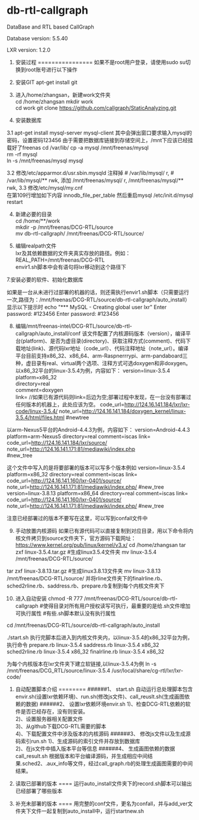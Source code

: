 db-rtl-callgraph
================

DataBase and RTL based CallGraph

Database version: 5.5.40

LXR version: 1.2.0

1. 安装过程
================
如果不是root用户登录，请使用sudo su切换到root账号进行以下操作

1. 安装GIT
apt-get install git

2. 进入/home/zhangsan，新建work文件夹  
cd /home/zhangsan 
mkdir work  
cd work 
git clone https://github.com/callgraph/StaticAnalyzing.git  

3. 安装数据库

3.1
apt-get install mysql-server mysql-client
其中会弹出窗口要求输入mysql的密码，设置密码123456
由于需要把数据库链接到存储空间上，/mnt下应该已经挂载好了freenas
cd /var/lib/ 
cp -a mysql /mnt/freenas/mysql  
rm -rf mysql  
ln -s /mnt/freenas/mysql mysql  

3.2
修改/etc/apparmor.d/usr.sbin.mysqld 
注释掉
	#  /var/lib/mysql/ r,
	#  /var/lib/mysql/** rwk,
添加
	/mnt/freenas/mysql/ r,
	/mnt/freenas/mysql/** rwk,
3.3	
修改/etc/mysql/my.cnf  
	在第109行增加如下内容
	innodb_file_per_table 
然后重启mysql
/etc/init.d/mysql restart

4. 新建必要的目录  
cd /home/**/work  
mkdir -p  /mnt/freenas/DCG-RTL/source  
mv db-rtl-callgraph/ /mnt/freenas/DCG-RTL/source/

5. 编辑realpath文件  
lxr及其依赖数据的文件夹真实存放的路径。例如：  
REAL_PATH=/mnt/freenas/DCG-RTL  
envir1.sh脚本中会有语句将lxr移动到这个路径下


7.安装必要的软件、初始化数据库

如果是一台从未进行过部署的机器的话，则还需执行envir1.sh脚本（只需要运行一次,路径为：/mnt/freenas/DCG-RTL/source/db-rtl-callgraph/auto_install）
显示以下提示时
echo "*** MySQL - Creating global user lxr"
Enter password:   #123456
Enter password:   #123456


8. 编辑/mnt/freenas-intel/DCG-RTL/source/db-rtl-callgraph/auto_install/conf
该文件配置了内核源码版本（version），编译平台(platform)、是否为虚目录(directory)、获取注释方式(comment)、代码下载地址(link)、源代码lxr地址（code_url）、代码注释地址（note_url）。编译平台目前支持x86_32、x86_64、arm-Raspnerrrypi、arm-pandaboard三种，虚目录有real、virtual两个选项、注释方式可选doxygen和非doxygen。
以x86_32平台的linux-3.5.4为例，内容如下：
version=linux-3.5.4  
platform=x86_32  
directory=real  
comment=doxygen  
link=                 //如果已有源代码则link=后边为空;部署过程中发现，在一台没有部署过任何版本的机器上，此处应该为空。
code_url=http://124.16.141.184/lxr/lxr-code/linux-3.5.4/
note_url=http://124.16.141.184/doxygen_kernel/linux-3.5.4/html/files.html
#newtree

以arm-Nexus5平台的Android-4.4.3为例，内容如下：
version=Android-4.4.3
platform=arm-Nexus5
directory=real
comment=iscas
link=
code_url=http://124.16.141.184/lxr/source/
note_url=http://124.16.141.171:81/mediawiki/index.php  
#new_tree

这个文件中写入的是将要部署的版本可以写多个版本例如
version=linux-3.5.4
platform=x86_32
directory=real
comment=iscas
link=
code_url=http://124.16.141.160/lxr-0401/source/
note_url=http://124.16.141.171:81/mediawiki/index.php/
#new_tree
version=linux-3.8.13
platform=x86_64
directory=real
comment=iscas
link=
code_url=http://124.16.141.160/lxr-0401/source/
note_url=http://124.16.141.171:81/mediawiki/index.php/
#new_tree

注意已经部署过的版本不要写在这里，可以写到confall文件中

9. 手动放置内核源码
如果已有源代码可以直接复制到对应目录，用以下命令将内核文件拷贝到source文件夹下，官方源码下载网址：https://www.kernel.org/pub/linux/kernel/v3.x/
cd /home/zhangsan
tar zxf linux-3.5.4.tar.gz  #生成linux3.5.4文件夹
mv linux-3.5.4   /mnt/freenas/DCG-RTL/source/

tar zxf linux-3.8.13.tar.gz  #生成linux3.8.13文件夹
mv linux-3.8.13   /mnt/freenas/DCG-RTL/source/
并将rline文件夹下的finalrline.rb、sched2rline.rb、saddress.rb、prepare.rb复制到每个内核文件夹下

10. 进入自动安装
chmod -R 777 /mnt/freenas/DCG-RTL/source/db-rtl-callgraph #使得目录对所有用户授权读写可执行，最重要的是给.sh文件增加可执行属性
#有些.sh脚本默认没有执行属性

cd /mnt/freenas/DCG-RTL/source/db-rtl-callgraph/auto_install

./start.sh
执行完脚本后进入到内核文件夹内，以linux-3.5.4的x86_32平台为例，执行命令
prepare.rb linux-3.5.4
saddress.rb linux-3.5.4 x86_32
sched2rline.rb linux-3.5.4 x86_32
finalrline.rb linux-3.5.4 x86_32

为每个内核版本在lxr文件夹下建立软链接,以linux-3.5.4为例
ln -s /mnt/freenas/DCG_RTL/source/linux-3.5.4 /usr/local/share/cg-rtl/lxr/lxr-code/




1. 自动配置脚本介绍
========
######1、	start.sh
自动运行总处理脚本包含envir.sh(设置lxr依赖环境)、run.sh(修改js文件)、call_reuslt.sh(生成画图依赖的数据)
######2、	设置lxr依赖环境envir.sh
1)、检查DCG-RTL依赖的软件是否已经存在，没有则安装。  
2)、设置服务器相关配置文件  
3)、从github下载DCG-RTL需要的脚本  
4)、下载配置文件中涉及版本的内核源码
######3、	修改js文件以及生成源码索引run.sh
1)、生成源码的索引文件并存放到数据库  
2)、在js文件中插入版本平台等信息
######4、	生成画图依赖的数据call_result.sh
根据版本和平台编译源码，并生成相应中间结果.sched2、.aux_info等文件，经过call_graph.rb的处理生成画图需要的中间结果。



1. 读取已部署的版本
====
运行auto_install文件夹下的record.sh脚本可以输出已经部署了哪些版本

1. 补充未部署的版本
====
用完整的conf文件，更名为confall，并与add_ver文件夹下文件一起复制到auto_install中，运行startnew.sh

